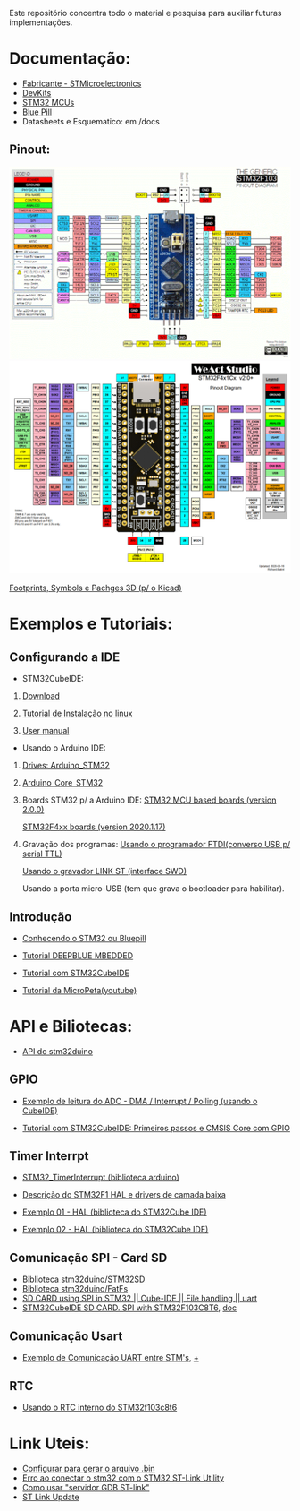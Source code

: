 Este repositório concentra todo o material e pesquisa para auxiliar futuras implementações.

# Documentação:
- [Fabricante - STMicroelectronics](https://www.st.com/content/st_com/en/stm32-mcu-developer-zone.html)
- [DevKits](https://stm32-base.org/boards/)
- [STM32 MCUs](https://www.st.com/en/microcontrollers-microprocessors/stm32-mainstream-mcus.html)
- [Blue Pill](https://stm32-base.org/boards/STM32F103C8T6-Blue-Pill.html)
- Datasheets e Esquematico: em /docs

## Pinout:
![BluePill](docs/BluePill_Pinout.png)
![BlackPill](docs/BlackPill_Pinout.png)

[Footprints, Symbols e Pachges 3D (p/ o Kicad)](https://github.com/yet-another-average-joe/Kicad-STM32)


# Exemplos e Tutoriais:
## Configurando a IDE
- STM32CubeIDE: 
1. [Download](https://www.st.com/en/development-tools/stm32cubeide.html#st_description_sec-nav-tab)

2. [Tutorial de Instalação no linux](http://techawarey.com/ubuntu/install-stm32cube-ide-in-ubuntu-linux-mint-step-by-step-guide/)

3. [User manual](https://www.st.com/resource/en/user_manual/dm00403500-stm32cubeprogrammer-software-description-stmicroelectronics.pdf)

- Usando o Arduino IDE:
1. [Drives: Arduino_STM32](https://github.com/rogerclarkmelbourne/Arduino_STM32)

2. [Arduino_Core_STM32](https://github.com/stm32duino/Arduino_Core_STM32)

3. Boards STM32 p/ a Arduino IDE:
    [STM32 MCU based boards (version 2.0.0)](https://github.com/stm32duino/BoardManagerFiles/raw/main/package_stmicroelectronics_index.json)
    
    [STM32F4xx boards (version 2020.1.17)](http://dan.drown.org/stm32duino/package_STM32duino_index.json)

4. Gravação dos programas: 
    [Usando o programador FTDI(converso USB p/ serial TTL)](https://capsistema.com.br/index.php/2020/12/12/introducao-ao-stm32-circuito-azul-usando-arduino-ide-led-piscando/#Preparando_o_IDE_Arduino_para_STM32_Blue_Pill)
    
    [Usando o gravador LINK ST (interface SWD)](https://www.filipeflop.com/blog/stm32-com-ide-a)
    
    Usando a porta micro-USB (tem que grava o bootloader para habilitar).



## Introdução
- [Conhecendo o STM32 ou Bluepill](https://www.curtocircuito.com.br/blog/arm/conhecendo-o-bluepill-stm32)

- [Tutorial DEEPBLUE MBEDDED](https://deepbluembedded-com.translate.goog/stm32-arm-programming-tutorials/?_x_tr_sl=en&_x_tr_tl=pt&_x_tr_hl=pt-BR&_x_tr_pto=sc)
- [Tutorial com STM32CubeIDE](https://www.youtube.com/playlist?list=PLjOLyDltrTdk7XqeOdhzxLlAY12-DiLUI)

- [Tutorial da MicroPeta(youtube)](https://www.youtube.com/playlist?list=PL5e8EBlOu5_P_RV5HJfVLYniii4qZYcp4)


# API e Biliotecas:
- [API do stm32duino](https://github.com/stm32duino/wiki/wiki/API#spi)

## GPIO 
- [Exemplo de leitura do ADC - DMA / Interrupt / Polling (usando o CubeIDE)](https://deepbluembedded-com.translate.goog/stm32-adc-read-example-dma-interrupt-polling/?_x_tr_sl=en&_x_tr_tl=pt&_x_tr_hl=pt-BR&_x_tr_pto=op,sc)

- [Tutorial com STM32CubeIDE: Primeiros passos e CMSIS Core com GPIO](https://embarcados.com.br/stm32cubeide-primeiros-passos-e-cmsis-core-com-gpio/)

## Timer Interrpt
 
- [STM32_TimerInterrupt (biblioteca arduino)](https://www.arduino.cc/reference/en/libraries/stm32_timerinterrupt/)

- [Descrição do STM32F1 HAL e drivers de camada baixa](https://www.st.com/resource/en/user_manual/dm00154093-description-of-stm32f1-hal-and-lowlayer-drivers-stmicroelectronics.pdf)

- [Exemplo 01 - HAL (biblioteca do STM32Cube IDE)](https://microcontrollerslab-com.translate.goog/stm32-blue-pill-timer-interrupt-stm32cube-ide-hal-libraries/?_x_tr_sl=en&_x_tr_tl=pt&_x_tr_hl=pt-BR&_x_tr_pto=sc)
- [Exemplo 02 - HAL (biblioteca do STM32Cube IDE)](https://deepbluembedded-com.translate.goog/stm32-timer-interrupt-hal-example-timer-mode-lab/?_x_tr_sl=en&_x_tr_tl=pt&_x_tr_hl=pt-BR&_x_tr_pto=sc)

## Comunicação SPI - Card SD
- [Biblioteca stm32duino/STM32SD](https://github.com/stm32duino/STM32SD)
- [Biblioteca stm32duino/FatFs](https://github.com/stm32duino/FatFs)
- [SD CARD using SPI in STM32 || Cube-IDE || File handling || uart](https://www.youtube.com/watch?v=spVIZO-jbxE) 
- [STM32CubeIDE SD CARD. SPI with STM32F103C8T6](https://www.youtube.com/watch?v=aqSNz26Cuio&ab_channel=MicroPetabyNizarMohideen), [doc](https://www.micropeta.com/video29)

## Comunicação Usart 
- [Exemplo de Comunicação UART entre STM's](https://www.youtube.com/watch?v=TJaHRDkYzCo&ab_channel=MicroPetabyNizarMohideen), [+](https://www.micropeta.com/video22)

## RTC
- [Usando o RTC interno do STM32f103c8t6](http://ruyjorje.blogspot.com/2016/07/usando-o-rtc-interno-do-stm32f103c8t6.html)

# Link Uteis:
- [Configurar para gerar o arquivo .bin](https://embarcados.com.br/stm32cubeide-primeiros-passos-e-cmsis-core-com-gpio/#:~:text=pinos%20do%20PORTB.-,Configurando%20processo%20de%20compila%C3%A7%C3%A3o%20e%20download%20do%20firmware%20via%20debugging%20mode,-Depois%20de%20efetuar)
- [Erro ao conectar o stm32 com o STM32 ST-Link Utility](https://www.youtube.com/watch?v=FbGOg6gRQqA)
- [Como usar "servidor GDB ST-link"](https://copyprogramming.com/howto/how-do-i-use-st-link-gdb-server)
- [ST Link Update](https://www.youtube.com/watch?v=Tt-eyglKpIs&ab_channel=Weblearning)
